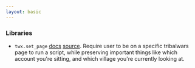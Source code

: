 ```yaml
---
layout: basic
---
```


### Libraries

* `twx.set_page` [docs]({{site.baseurl}}/lib/twx.set_page.html) [source]({{site.baseurl}}/lib/twx.set_page.js). 
  Require user to be on a specific tribalwars page to run a script, while preserving important things like which account you're sitting, and which village you're currently looking at. 
